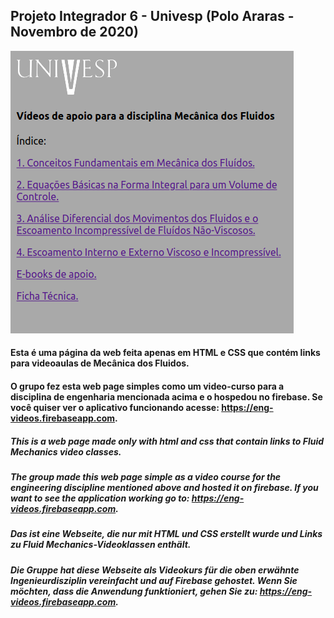 ## Projeto Integrador 6 - Univesp (Polo Araras - Novembro de 2020)

![index](https://github.com/geosidnei/UnivespEng-videosPI6/blob/main/indexPage.png)

#### Esta é uma página da web feita apenas em HTML e CSS que contém links para videoaulas de Mecânica dos Fluidos.
#### O grupo fez esta web page simples como um video-curso para a disciplina de engenharia mencionada acima e o hospedou no firebase. Se você quiser ver o aplicativo funcionando acesse: https://eng-videos.firebaseapp.com.

##### This is a web page made only with html and css that contain links to Fluid Mechanics video classes.
##### The group made this web page simple as a video course for the engineering discipline mentioned above and hosted it on firebase. If you want to see the application working go to: https://eng-videos.firebaseapp.com.

##### Das ist eine Webseite, die nur mit HTML und CSS erstellt wurde und Links zu Fluid Mechanics-Videoklassen enthält.
##### Die Gruppe hat diese Webseite als Videokurs für die oben erwähnte Ingenieurdisziplin vereinfacht und auf Firebase gehostet. Wenn Sie möchten, dass die Anwendung funktioniert, gehen Sie zu: https://eng-videos.firebaseapp.com.






